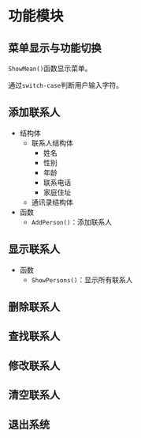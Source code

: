# 功能模块

## 菜单显示与功能切换

`ShowMean()`函数显示菜单。

通过`switch-case`判断用户输入字符。

## 添加联系人

+ 结构体
  + 联系人结构体
    + 姓名
    + 性别
    + 年龄
    + 联系电话
    + 家庭住址
  + 通讯录结构体
+ 函数
  + `AddPerson()`：添加联系人

## 显示联系人

+ 函数
  + `ShowPersons()`：显示所有联系人

## 删除联系人

## 查找联系人

## 修改联系人

## 清空联系人

## 退出系统

